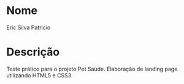 # Nome
Eric Silva Patricio

# Descrição
Teste prático para o projeto Pet Saúde. Elaboração de landing page utilizando HTML5 e CSS3